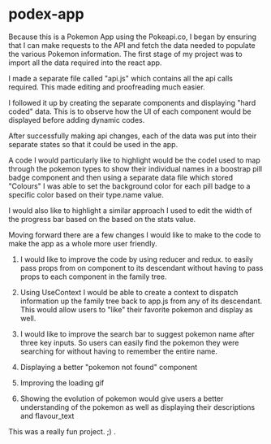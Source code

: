 # podex-app
Because this is a Pokemon App using the Pokeapi.co, I began by ensuring that I can make requests to the API and fetch the data needed to populate the various Pokemon information. 
The first stage of my project was to import all the data required into the react app. 

I made a separate file called "api.js" which contains all the api calls required. This made editing and proofreading much easier. 

I followed it up by creating the separate components and displaying "hard coded" data. This is to observe how the UI of each component would be displayed before adding dynamic codes. 

After successfully making api changes, each of the data was put into their separate states so that it could be used in the app. 

A code I would particularly like to highlight would be the codeI used to map through the pokemon types to show their individual names in a boostrap pill badge component and then using a separate data file which stored "Colours" I was able to set the background color for each pill badge to a specific color based on their type.name value. 

I would also like to highlight a similar approach I used to edit the width of the progress bar based on the based on the stats value. 


Moving forward there are a few changes I would like to make to the code to make the app as a whole more user friendly. 

1) I would like to improve the code by using reducer and redux. to easily pass props from on component to its descendant without having to pass props to each component in the family tree. 

2) Using UseContext I would be able to create a context to dispatch information up the family tree back to app.js from any of its descendant. This would allow users to "like" their favorite pokemon and display as well. 

3) I would like to improve the search bar to suggest pokemon name after three key inputs. So users can easily find the pokemon they were searching for without having to remember the entire name. 

4) Displaying a better "pokemon not found" component 

5) Improving the loading gif

6) Showing the evolution of pokemon would give users a better understanding of the pokemon as well as displaying their descriptions and flavour_text

This was a really fun project. ;)
.
